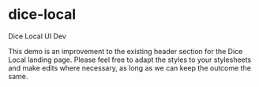 # dice-local
Dice Local UI Dev 

This demo is an improvement to the existing header section for the Dice Local landing page. Please feel free to adapt the styles to your 
stylesheets and make edits where necessary, as long as we can keep the outcome the same.
